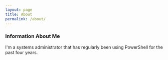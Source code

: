 ```yaml
---
layout: page
title: About
permalink: /about/
---
```



### Information About Me

I'm a systems administrator that has regularly been using PowerShell for the past four years.



